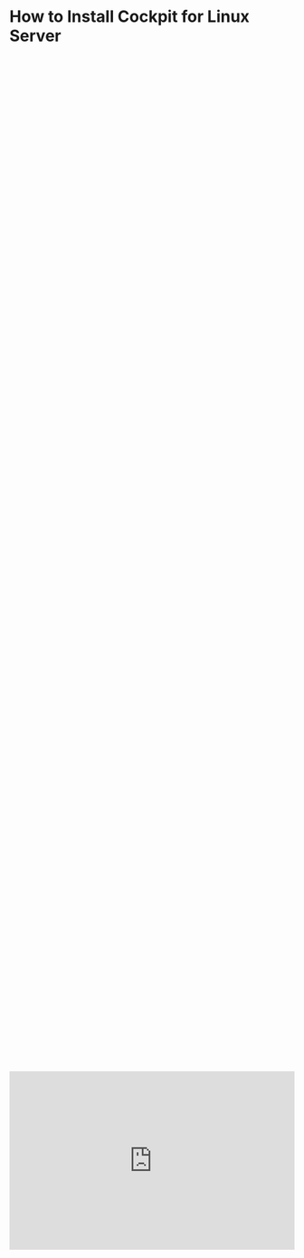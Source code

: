# How to Install Cockpit for Linux Server

<div style="display: flex; justify-content: center; align-items: center; height: 100%;">
    <iframe width="560" height="315" src="https://www.youtube.com/embed/V7TVWiYpWfk?si=IlzUL7dysPyqfUjL" frameborder="0" allow="accelerometer; autoplay; clipboard-write; encrypted-media; gyroscope; picture-in-picture" allowfullscreen></iframe>
</div>

## Manage Linux Servers With Cockpit

The first step you need to take is to create an Ubuntu Linux Server in your virtual environment of choice. We are using Proxmox for this tutorial. Ensure you have the latest Ubuntu Server installed, which can be found [here\](https://releases.ubuntu.com/). In our case, we are going with 24.04 LTS.

## Update Ubuntu Server

First thing we want to do is ensure all packages are up to date before installing anything with:

```
sudo apt update && sudo apt upgrade -y
```

We are using the documentation that can be found [here](https://cockpit-project.org/running.html)

## Installing Cockpit

This repository is enabled by default, so all we want to do is make sure everything is up to date with the following commands.

```
. /etc/os-release
sudo apt install -t ${VERSION_CODENAME}-backports cockpit
```

To access the cockpit, open your preferred browser and go to the following.

```
https://IP_ADDRESS_OF_MACHINE:9090
```

## Software Tab

Go ahead and drop down to the software tab and perform any missing updates before continuing.

## Fix Cache Whilst Offline Error

You may run into an error like “Cannot download packages whilst offline.” This is a standard error with Ubuntu Server and can be fixed by following the documentation found [here](https://cockpit-project.org/faq.html#error-message-about-being-offline)

Commands to solve the error:

```
sudo nano /etc/NetworkManager/conf.d/10-globally-managed-devices.conf
```

Then add the following:

```
 [keyfile]
 unmanaged-devices=none
```

Lastly, you will set up a dummy network interface with:

```
sudo nmcli con add type dummy con-name fake ifname fake0 ip4 1.2.3.4/24 gw4 1.2.3.1
```

Then reboot your system:

```
sudo reboot
```

## How to use Cockpit

### Overview

The first tab, overview, allows you to see the overall health of your system, hardware details, bugs, and configuration settings.

### Logs

Logs creates an easy place to access logs on the system for investigations or oversight.

### Storage

This area allows you to see the usage of partitions, capacity, and drive mounting locations. You can even use the three dots at the top right next to the “Hard Disk Drive” name to create more partitions, or select the three dots next to the current partitions to change the sizing and formatting if they are set up correctly.

### Networking

The networking tab is a great tool to ensure your Ethernet connections are not throttling your device. You can also add VPNS, bonds, teams, bridges, and more under this tab.

### Accounts

Accounts are one of the things people struggle with the most. Under this tab, you can create tabs, manage users' access, and see what groups they are a part of and when they last logged in. You can easily add SSH keys for users from their profile when clicking the three dots to the far right of their name.

### Services

This tab allows you to see processes running on the device.

### Applications

Applications are one of the best features of Cockpit, as they allow you to manage things from your browser, like containers and virtual machines. Official applications can be found \[here\](https://cockpit-project.org/applications), but there are also community ones you can find online

We will be installing the application for virtual machines found [here](https://github.com/cockpit-project/cockpit-machines)

Command-line installation is also possible using the package name like seen below:

```
sudo apt install cockpit cockpit-machines
```

Then you need to refresh your browser to see the application

Start and enable the cockpit services.

```
sudo systemctl start cockpit
```

```
sudo systemctl enable cockpit
```

### Software Updates

We already covered this page briefly but this tab is where you will go to update your machine.

### Terminal

This tab is self-explanatory, but it allows you to access your machine via SSH.

## Cockpit Server Accounts

Another advantage of Cockpit is your ability to manage multiple machines by clicking your name at the top left and adding more hosts. This allows you to switch between machines easily.

## Follow Us on Social Media

[YouTube](https://www.youtube.com/@learntohomelab)

[Discord](https://discord.gg/6MsHSJWZpH)

[Patreon](https://www.patreon.com/c/learntohomelab)

[Reddit](https://www.reddit.com/r/learntohomelab/)

[Rumble](https://rumble.com/c/c-7585051)